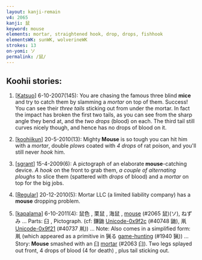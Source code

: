 ```yaml
---
layout: kanji-remain
v4: 2065
kanji: 鼠
keyword: mouse
elements: mortar, straightened hook, drop, drops, fishhook
elementsWK: sunWK, wolverineWK
strokes: 13
on-yomi: ソ
permalink: /鼠/
---
```


## Koohii stories: 

1) [<a href="http://kanji.koohii.com/profile/Katsuo">Katsuo</a>] 6-10-2007(145): You are chasing the famous three blind <strong>mice</strong> and try to catch them by slamming a <em>mortar</em> on top of them. Success! You can see their <em>three tails</em> sticking out from under the mortar. In fact the impact has broken the first two tails, as you can see from the sharp angle they bend at, and the <em>two drops</em> (blood) on each. The third tail still curves nicely though, and hence has no drops of blood on it.

2) [<a href="http://kanji.koohii.com/profile/koohiikun">koohiikun</a>] 20-5-2010(13): Mighty<strong> Mouse</strong> is so tough you can hit him with a <em>mortar</em>, double <em>plows</em> coated with <em>4 drops</em> of rat poison, and you&#039;ll still never <em>hook</em> him.

3) [<a href="http://kanji.koohii.com/profile/sgrant">sgrant</a>] 15-4-2009(6): A pictograph of an elaborate<strong> mouse</strong>-catching device. <em>A hook</em> on the front to grab them, <em>a couple of alternating ploughs</em> to slice them (spattered with <em>drops</em> of blood) and a <em>mortar</em> on top for the big jobs.

4) [<a href="http://kanji.koohii.com/profile/Regular">Regular</a>] 20-12-2010(5): Mortar LLC (a limited liability company) has a<strong> mouse</strong> dropping problem.

5) [<a href="http://kanji.koohii.com/profile/kapalama">kapalama</a>] 6-10-2011(4): 鼠色 , 栗鼠 , 海鼠 , <a href="../v4/2065.html">mouse</a> (#2065 鼠)(ソ), ねずみ ... Parts: 臼 , Pictograph. (cf: 鎌鼬 <a href="http://kanji.koohii.com/study/kanji/40748">Unicode-0x9f2c</a> (#40748 鼬), 鼡<a href="http://kanji.koohii.com/study/kanji/40737">Unicode-0x9f21</a> (#40737 鼡)) ... Note: Also comes in a simplified form: 鼡 (which appeared as a primitive in 猟る <a href="http://kanji.koohii.com/study/kanji/1940">game-hunting</a> (#1940 猟)) ... Story:<strong> Mouse</strong> smashed with an 臼 <a href="../v4/2063.html">mortar</a> (#2063 臼). Two legs splayed out front, 4 drops of blood (4 for death) , plus tail sticking out.

